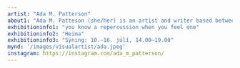 ```yaml
---
artist: "Ada M. Patterson"
about1: "Ada M. Patteson (she/her) is an artist and writer based between Barbados, London and Rotterdam. She works with masquerade, music, performance, poetry, textiles and video, looking at how storytelling can make identity formation both possible and impossible. Her recent work considers the connections between transformation, crisis, grief, rage, disappearance, discretion, self-defence and survival."
exhibitioninfo1: "you know a repercussion when you feel one"
exhibitioninfo2: "Heima"
exhibitioninfo3: "Sýning: 10.–16. júlí, 14.00–19.00"
mynd: '/images/visualartist/ada.jpeg'
instagram: https://instagram.com/ada_m_patterson/
---
```

